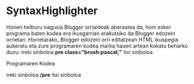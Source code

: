 # SyntaxHighlighter
Honen helburu nagusia Blogger orrialdeak aberastea da, honi esker programa baten kodea era ikusgarrian erakutsiko da Blogger edozein orrietan.
Horretarako, Blogger edozein orri editatzean HTML ikuspegia aukeratu eta zure programaren kodea marka hauen artean kokatu beharko duzu:
ireki sinboloa <b>pre class="brush:pascal;"</b> itxi sinboloa
<p>Programaren Kodea</p>
ireki sinboloa <b>/pre</b> itxi sinboloa
